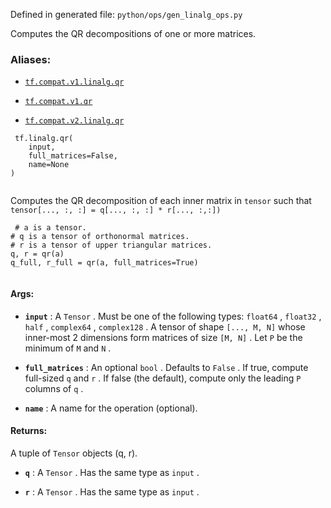 Defined in generated file:  `python/ops/gen_linalg_ops.py` 

Computes the QR decompositions of one or more matrices.



### Aliases:

- [ `tf.compat.v1.linalg.qr` ](/api_docs/python/tf/linalg/qr)

- [ `tf.compat.v1.qr` ](/api_docs/python/tf/linalg/qr)

- [ `tf.compat.v2.linalg.qr` ](/api_docs/python/tf/linalg/qr)



```
 tf.linalg.qr(
    input,
    full_matrices=False,
    name=None
)
 
```

Computes the QR decomposition of each inner matrix in  `tensor`  such that
 `tensor[..., :, :] = q[..., :, :] * r[..., :,:])` 



```
 # a is a tensor.
# q is a tensor of orthonormal matrices.
# r is a tensor of upper triangular matrices.
q, r = qr(a)
q_full, r_full = qr(a, full_matrices=True)
 
```



#### Args:

- **`input`** : A  `Tensor` . Must be one of the following types:  `float64` ,  `float32` ,  `half` ,  `complex64` ,  `complex128` .
A tensor of shape  `[..., M, N]`  whose inner-most 2 dimensions
form matrices of size  `[M, N]` . Let  `P`  be the minimum of  `M`  and  `N` .

- **`full_matrices`** : An optional  `bool` . Defaults to  `False` .
If true, compute full-sized  `q`  and  `r` . If false
(the default), compute only the leading  `P`  columns of  `q` .

- **`name`** : A name for the operation (optional).



#### Returns:
A tuple of  `Tensor`  objects (q, r).


- **`q`** : A  `Tensor` . Has the same type as  `input` .

- **`r`** : A  `Tensor` . Has the same type as  `input` .

